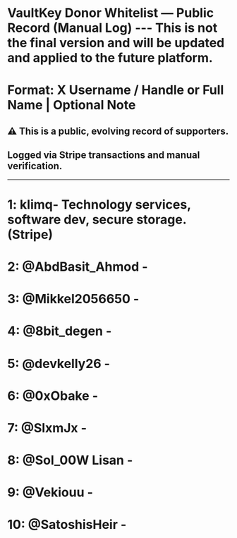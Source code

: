 
# VaultKey Donor Whitelist — Public Record (Manual Log) --- This is not the final version and will be updated and applied to the future platform.
# Format: X Username / Handle or Full Name | Optional Note

## ⚠️ This is a public, evolving record of supporters.
## Logged via Stripe transactions and manual verification.

---

# 1: klimq- Technology services, software dev, secure storage.(Stripe) 
# 2: @AbdBasit_Ahmod - 
# 3: @Mikkel2056650 -
# 4: @8bit_degen -
# 5: @devkelly26 -
# 6: @0xObake -
# 7: @SlxmJx -
# 8: @Sol_00W Lisan -
# 9: @Vekiouu -
# 10: @SatoshisHeir - 

